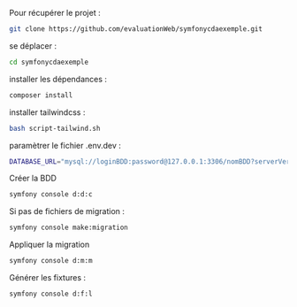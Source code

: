 Pour récupérer le projet :

```sh
git clone https://github.com/evaluationWeb/symfonycdaexemple.git
```

se déplacer :
```sh
cd symfonycdaexemple
```

installer les dépendances :

```sh
composer install
```

installer tailwindcss :
```sh
bash script-tailwind.sh
```

paramètrer le fichier .env.dev :
```sh
DATABASE_URL="mysql://loginBDD:password@127.0.0.1:3306/nomBDD?serverVersion=10.4.32-MariaDB&charset=utf8mb4"
```

Créer la BDD
```sh
symfony console d:d:c
```

Si pas de fichiers de migration :
```sh
symfony console make:migration
```

Appliquer la migration 
```sh
symfony console d:m:m
```

Générer les fixtures :
```sh
symfony console d:f:l
```



